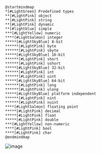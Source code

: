 ```plantuml
@startmindmap
*[#LightGreen] Predefined types
**[#LightPink] object
**[#LightPink] string
**[#LightPink] dynamic
**[#lightblue] simple
***[#LightYellow] numeric
****[#LightSalmon] integer
*****[#LightSkyBlue] 8-bit
******[#LightPink] byte
******[#LightPink] sbyte
*****[#LightSkyBlue] 16-bit
******[#LightPink] short
******[#LightPink] ushort
*****[#LightSkyBlue] 32-bit
******[#LightPink] int
******[#LightPink] uint
*****[#LightSkyBlue] 64-bit
******[#LightPink] long
******[#LightPink] ulong
*****[#LightSkyBlue] platform independent
******[#LightPink] nint
******[#LightPink] nuint
****[#LightSalmon] floating point
*****[#LightPink] decimal
*****[#LightPink] float
*****[#LightPink] double
***[#LightYellow] non-numeric
****[#LightPink] bool
****[#LightPink] char
@endmindmap
```

![image](https://github.com/03376836-OOP-2566/03376836-OOP-2566-Lab-02/assets/567256/773a328f-3ec1-4e7c-a655-fe913d489bfa)

